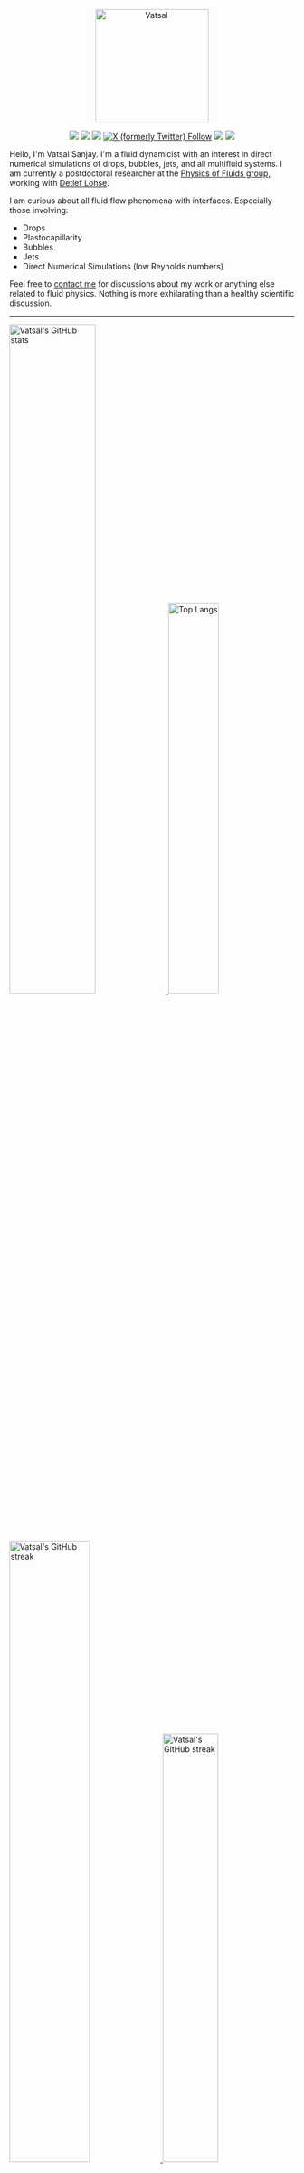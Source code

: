 <center>

[<img alt="Vatsal" width="200px" src="https://www.dropbox.com/s/dxyybgtblo8er6h/Logo_Vatsal_Vector.png?raw=1">](https://www.vatsalsanjay.com)

[<img src="https://img.shields.io/badge/googlescholar-4285F4?&style=for-the-badge&logo=googlescholar&logoColor=white">](https://scholar.google.com/citations?hl=en&user=67aQviYAAAAJ)
[<img src="https://img.shields.io/static/v1.svg?&style=for-the-badge&logo=ResearchGate&label=&message=ResearchGate&logoColor=white&color=green">](https://www.researchgate.net/profile/Vatsal-Sanjay-2)
[<img src="https://img.shields.io/badge/BlueSky-Profile-blue?&style=for-the-badge">](https://bsky.app/profile/vatsalsanjay.bsky.social)
[![X (formerly Twitter) Follow](https://img.shields.io/twitter/follow/VatsalSanjay?style=for-the-badge&link=https%3A%2F%2Ftwitter.com%2FVatsalSanjay)](https://twitter.com/VatsalSanjay)
[<img src="https://img.shields.io/badge/linkedin-0A66C2?&style=for-the-badge&logo=linkedin">](https://www.linkedin.com/in/vatsalsanjay/)
[<img src="https://img.shields.io/badge/orcid-A6CE39?&style=for-the-badge&logo=orcid&logoColor=white">](https://orcid.org/0000-0002-4293-6099)
</center>

Hello, I'm Vatsal Sanjay. I'm a fluid dynamicist with an interest in direct numerical simulations of drops, bubbles, jets, and all multifluid systems. I am currently a postdoctoral researcher at the [Physics of Fluids group](https://pof.tnw.utwente.nl), working with [Detlef Lohse](https://en.wikipedia.org/wiki/Detlef_Lohse). 

I am curious about all fluid flow phenomena with interfaces. Especially those involving:

- Drops
- Plastocapillarity
- Bubbles
- Jets
- Direct Numerical Simulations (low Reynolds numbers)

Feel free to [contact me](mailto:contact@vatsalsanjay.com) for discussions about my work or anything else related to fluid physics. Nothing is more exhilarating than a healthy scientific discussion.

<!-- ![Vatsal's GitHub stats](https://github-readme-stats-xi-wine-74.vercel.app/api?username=VatsalSy&show_icons=true&theme=vision-friendly-dark)

![Top Langs](https://github-readme-stats-xi-wine-74.vercel.app/api/top-langs/?username=VatsalSy&layout=compact&theme=vision-friendly-dark) -->

---

  <a href="https://github.com/VatsalSy" target="_blank">
    <picture>
      <source media="(prefers-color-scheme: dark)" srcset="https://cust-github-readme-stats.vercel.app/api?username=VatsalSy&show_icons=true&theme=vision-friendly-dark&rank_icon=github" width="55%" height="auto">
      <img alt="Vatsal's GitHub stats" src="https://cust-github-readme-stats.vercel.app/api?username=VatsalSy&show_icons=true&theme=solarized-light&hide_border=true&rank_icon=github" width="55%" height="auto">
    </picture>
  </a>
  <a href="https://github.com/VatsalSy" target="_blank">
    <picture>
      <source media="(prefers-color-scheme: dark)" srcset="https://cust-github-readme-stats.vercel.app/api/top-langs/?username=VatsalSy&layout=compact&theme=vision-friendly-dark" width="42%" height="auto">
      <img alt="Top Langs" src="https://cust-github-readme-stats.vercel.app/api/top-langs/?username=VatsalSy&layout=compact&theme=solarized-light&hide_border=true" width="42%" height="auto">
    </picture>
  </a>

  <a href="https://github.com/VatsalSy" target="_blank">
    <picture>
      <source media="(prefers-color-scheme: dark)" srcset="https://github-readme-streak-stats-delta-lovat.vercel.app/?user=VatsalSy&theme=vision-friendly-dark" width="53%" height="auto">
      <img alt="Vatsal's GitHub streak" src="https://github-readme-streak-stats-delta-lovat.vercel.app/?user=VatsalSy&theme=solarized-light&hide_border=true" width="53%" height="auto">
    </picture>
  </a>

  <a href="https://www.youtube.com/@VatsalSanjay" target="_blank">
    <picture>
      <source media="(prefers-color-scheme: dark)" srcset="https://cust-youtube-stats-card.vercel.app/api?channelid=UC-eTdHrAM_eQrWOtNLoT19w&theme=vision_friendly_dark&cache_seconds=0" width="44%" height="auto">
      <img alt="Vatsal's GitHub streak" src="https://cust-youtube-stats-card.vercel.app/api?channelid=UC-eTdHrAM_eQrWOtNLoT19w&theme=solarized_light&hide_border=true" width="44%" height="auto">
    </picture>
 </a>

---

### :zap: Recent Activity

<!--START_SECTION:activity-->
1. 🎉 Merged PR [#5](https://github.com/comphy-lab/comphy-lab.github.io/pull/5) in [comphy-lab/comphy-lab.github.io](https://github.com/comphy-lab/comphy-lab.github.io)
2. 💪 Opened PR [#5](https://github.com/comphy-lab/comphy-lab.github.io/pull/5) in [comphy-lab/comphy-lab.github.io](https://github.com/comphy-lab/comphy-lab.github.io)
3. 🎉 Merged PR [#4](https://github.com/comphy-lab/comphy-lab.github.io/pull/4) in [comphy-lab/comphy-lab.github.io](https://github.com/comphy-lab/comphy-lab.github.io)
4. 💪 Opened PR [#4](https://github.com/comphy-lab/comphy-lab.github.io/pull/4) in [comphy-lab/comphy-lab.github.io](https://github.com/comphy-lab/comphy-lab.github.io)
5. 🗣 Commented on [#2](https://github.com/comphy-lab/comphy-lab.github.io/issues/2#issuecomment-2629561484) in [comphy-lab/comphy-lab.github.io](https://github.com/comphy-lab/comphy-lab.github.io)
<!--END_SECTION:activity-->
---

### Hi there 👋
<p align="left"> <img src="https://komarev.com/ghpvc/?username=VatsalSy&label=Profile%20views&color=orange&style=for-the-badge" alt="VatsalSy" /> </p>

---
### :zap: More statistics

<!--START_SECTION:github-stats-->
**My Total Overall Commits: 2122** 

**I'm an Early 🐤** 

```text
🌞 Morning                457 commits         █████░░░░░░░░░░░░░░░░░░░░   21.54 % 
🌆 Daytime                733 commits         █████████░░░░░░░░░░░░░░░░   34.54 % 
🌃 Evening                697 commits         ████████░░░░░░░░░░░░░░░░░   32.85 % 
🌙 Night                  235 commits         ███░░░░░░░░░░░░░░░░░░░░░░   11.07 % 
```
📅 **I'm Most Productive on Sunday** 

```text
Monday                   255 commits         ███░░░░░░░░░░░░░░░░░░░░░░   12.02 % 
Tuesday                  274 commits         ███░░░░░░░░░░░░░░░░░░░░░░   12.91 % 
Wednesday                256 commits         ███░░░░░░░░░░░░░░░░░░░░░░   12.06 % 
Thursday                 282 commits         ███░░░░░░░░░░░░░░░░░░░░░░   13.29 % 
Friday                   250 commits         ███░░░░░░░░░░░░░░░░░░░░░░   11.78 % 
Saturday                 389 commits         █████░░░░░░░░░░░░░░░░░░░░   18.33 % 
Sunday                   416 commits         █████░░░░░░░░░░░░░░░░░░░░   19.60 % 
```


<!--END_SECTION:github-stats-->

<!--START_SECTION:waka-->
![Code Time](http://img.shields.io/badge/Code%20Time-1%2C122%20hrs%207%20mins-blue)

![Lines of code](https://img.shields.io/badge/From%20Hello%20World%20I%27ve%20Written-50.1%20million%20lines%20of%20code-blue)

**🐱 My GitHub Data** 

> 📦 4.7 MB Used in GitHub's Storage 
 > 
> 🏆 423 Contributions in the Year 2025
 > 
> 🚫 Not Opted to Hire
 > 
> 📜 85 Public Repositories 
 > 
> 🔑 53 Private Repositories 
 > 
📊 **This Week I Spent My Time On** 

```text
🕑︎ Time Zone: Europe/Amsterdam

💬 Programming Languages: 
Other                    50 hrs 16 mins      ██████████████████████░░░   89.07 % 
HTML                     2 hrs 16 mins       █░░░░░░░░░░░░░░░░░░░░░░░░   04.02 % 
Swift                    1 hr 22 mins        █░░░░░░░░░░░░░░░░░░░░░░░░   02.42 % 
Markdown                 39 mins             ░░░░░░░░░░░░░░░░░░░░░░░░░   01.15 % 
C                        33 mins             ░░░░░░░░░░░░░░░░░░░░░░░░░   01.00 % 

🔥 Editors: 
Slack                    12 hrs 33 mins      ██████░░░░░░░░░░░░░░░░░░░   22.25 % 
SparkDesktop             11 hrs 45 mins      █████░░░░░░░░░░░░░░░░░░░░   20.83 % 
Obsidian                 11 hrs 6 mins       █████░░░░░░░░░░░░░░░░░░░░   19.67 % 
Warp                     5 hrs 26 mins       ██░░░░░░░░░░░░░░░░░░░░░░░   09.65 % 
Cursor                   5 hrs 2 mins        ██░░░░░░░░░░░░░░░░░░░░░░░   08.94 % 

🐱‍💻 Projects: 
Daily management         15 hrs 5 mins       ███████░░░░░░░░░░░░░░░░░░   26.74 % 
Conference-club          12 hrs 44 mins      ██████░░░░░░░░░░░░░░░░░░░   22.56 % 
comphy-lab.github.io     12 hrs 26 mins      ██████░░░░░░░░░░░░░░░░░░░   22.03 % 
Writing                  5 hrs 31 mins       ██░░░░░░░░░░░░░░░░░░░░░░░   09.79 % 
CSV-RemindersSync        5 hrs 7 mins        ██░░░░░░░░░░░░░░░░░░░░░░░   09.09 % 

💻 Operating System: 
Mac                      56 hrs 26 mins      █████████████████████████   100.00 % 
```

**I Mostly Code in TeX** 

```text
TeX                      46 repos            ███████░░░░░░░░░░░░░░░░░░   27.38 % 
Jupyter Notebook         34 repos            █████░░░░░░░░░░░░░░░░░░░░   20.24 % 
Swift                    3 repos             ░░░░░░░░░░░░░░░░░░░░░░░░░   01.79 % 
Markdown                 1 repo              ░░░░░░░░░░░░░░░░░░░░░░░░░   00.60 % 
Shell                    1 repo              ░░░░░░░░░░░░░░░░░░░░░░░░░   00.60 % 
```




 Last Updated on 03/02/2025 01:24:19 UTC
<!--END_SECTION:waka-->
---


<a href="https://github.com/VatsalSy" target="_blank">
    <picture>
      <source media="(prefers-color-scheme: dark)" srcset="https://cust-github-readme-activity-graph-lup52w9gb.vercel.app/graph?username=VatsalSy&theme=github-compact&&area=true&hide_border=true&hide_title=true&days=42" width="100%" height="auto">
      <img alt="Vatsal's GitHub stats" src="https://cust-github-readme-activity-graph-lup52w9gb.vercel.app/graph?username=VatsalSy&theme=green&&area=true&hide_border=true&hide_title=true&days=42" width="100%" height="auto">
    </picture>
</a>

<div align="center">
  <a href="https://next.ossinsight.io/widgets/official/analyze-user-contribution-time-distribution?user_id=17101345&period=all_times" target="_blank">
    <picture>
      <source media="(prefers-color-scheme: dark)" srcset="https://next.ossinsight.io/widgets/official/analyze-user-contribution-time-distribution/thumbnail.png?user_id=17101345&period=all_times&image_size=auto&color_scheme=dark" width="721" height="auto">
      <img alt="Contribution Time Distribution of @VatsalSy" src="https://next.ossinsight.io/widgets/official/analyze-user-contribution-time-distribution/thumbnail.png?user_id=17101345&period=all_times&image_size=auto&color_scheme=light" width="721" height="auto">
    </picture>
  </a>
</div>


---
<!-- my-badges start -->
<a href="my-badges/a-commit.md"><img src="https://my-badges.github.io/my-badges/a-commit.png" alt="One of my commit sha starts with &quot;a&quot;." title="One of my commit sha starts with &quot;a&quot;." width="64"></a>
<a href="my-badges/ab-commit.md"><img src="https://my-badges.github.io/my-badges/ab-commit.png" alt="One of my commit sha starts with &quot;ab&quot;." title="One of my commit sha starts with &quot;ab&quot;." width="64"></a>
<a href="my-badges/chore-commit.md"><img src="https://my-badges.github.io/my-badges/chore-commit.png" alt="I did a little housekeeping! 🧹" title="I did a little housekeeping! 🧹" width="64"></a>
<a href="my-badges/covid-19.md"><img src="https://my-badges.github.io/my-badges/covid-19.png" alt="I rolled before Covid-19: Survivor of the Great TP Shortage" title="I rolled before Covid-19: Survivor of the Great TP Shortage" width="64"></a>
<a href="my-badges/delorean.md"><img src="https://my-badges.github.io/my-badges/delorean.png" alt="I committed on the day Doctor Emmett Brown invented the flux capacitor!" title="I committed on the day Doctor Emmett Brown invented the flux capacitor!" width="64"></a>
<a href="my-badges/epic-commit.md"><img src="https://my-badges.github.io/my-badges/epic-commit.png" alt="I made an epic commit with a message over 500 chars." title="I made an epic commit with a message over 500 chars." width="64"></a>
<a href="my-badges/favorite-word.md"><img src="https://my-badges.github.io/my-badges/favorite-word.png" alt="My favorite word is &quot;update&quot;." title="My favorite word is &quot;update&quot;." width="64"></a>
<a href="my-badges/github-anniversary-5.md"><img src="https://my-badges.github.io/my-badges/github-anniversary-5.png" alt="I joined GitHub 5 years ago." title="I joined GitHub 5 years ago." width="64"></a>
<a href="my-badges/mass-delete-commit.md"><img src="https://my-badges.github.io/my-badges/mass-delete-commit.png" alt="When I delete code, I delete a lot." title="When I delete code, I delete a lot." width="64"></a>
<a href="my-badges/mass-delete-commit-10k.md"><img src="https://my-badges.github.io/my-badges/mass-delete-commit-10k.png" alt="When I delete code, I delete a lot." title="When I delete code, I delete a lot." width="64"></a>
<a href="my-badges/polite-coder.md"><img src="https://my-badges.github.io/my-badges/polite-coder.png" alt="I am a polite coder." title="I am a polite coder." width="64"></a>
<a href="my-badges/stars-100.md"><img src="https://my-badges.github.io/my-badges/stars-100.png" alt="I collected 100 stars." title="I collected 100 stars." width="64"></a>
<a href="my-badges/sleepy-coder.md"><img src="https://my-badges.github.io/my-badges/sleepy-coder.png" alt="I am a sleepy coder." title="I am a sleepy coder." width="64"></a>
<a href="my-badges/morning-commits.md"><img src="https://my-badges.github.io/my-badges/morning-commits.png" alt="I commit in the morning." title="I commit in the morning." width="64"></a>
<a href="my-badges/evening-commits.md"><img src="https://my-badges.github.io/my-badges/evening-commits.png" alt="I commit in the evening." title="I commit in the evening." width="64"></a>
<a href="my-badges/midnight-commits.md"><img src="https://my-badges.github.io/my-badges/midnight-commits.png" alt="I commit at midnight." title="I commit at midnight." width="64"></a>
<a href="my-badges/spooky-commit.md"><img src="https://my-badges.github.io/my-badges/spooky-commit.png" alt="I committed on the Halloween! Boo!" title="I committed on the Halloween! Boo!" width="64"></a>
<a href="my-badges/my-badges-contributor.md"><img src="https://my-badges.github.io/my-badges/my-badges-contributor.png" alt="I contributed to My Badges!" title="I contributed to My Badges!" width="64"></a>
<a href="my-badges/self-star.md"><img src="https://my-badges.github.io/my-badges/self-star.png" alt="I&apos;ve starred 71 my own repositories." title="I&apos;ve starred 71 my own repositories." width="64"></a>
<a href="my-badges/public-keys-5.md"><img src="https://my-badges.github.io/my-badges/public-keys-5.png" alt="I have five or more public keys" title="I have five or more public keys" width="64"></a>
<a href="my-badges/fix-2.md"><img src="https://my-badges.github.io/my-badges/fix-2.png" alt="I did 2 sequential fixes." title="I did 2 sequential fixes." width="64"></a>
<a href="my-badges/this-is-fine.md"><img src="https://my-badges.github.io/my-badges/this-is-fine.png" alt="I merged a PR with failing checks" title="I merged a PR with failing checks" width="64"></a>
<!-- my-badges end -->

---


## 😂 Lighten Up Your Day with a Joke!

<p align="center">
  <img src="https://readme-jokes.vercel.app/api" alt="Error fetching resource, Refresh again to view Jokes Card" width="50%" />
</p>
